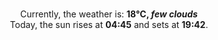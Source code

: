 <p  align="center"><br/>Currently, the weather is: <b> 18°C, <i>few clouds</i></b></br>Today, the sun rises at <b>04:45</b> and sets at <b>19:42</b>.</p>